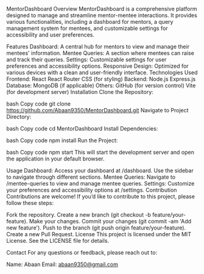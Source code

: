 MentorDashboard
Overview
MentorDashboard is a comprehensive platform designed to manage and streamline mentor-mentee interactions. It provides various functionalities, including a dashboard for mentors, a query management system for mentees, and customizable settings for accessibility and user preferences.

Features
Dashboard: A central hub for mentors to view and manage their mentees' information.
Mentee Queries: A section where mentees can raise and track their queries.
Settings: Customizable settings for user preferences and accessibility options.
Responsive Design: Optimized for various devices with a clean and user-friendly interface.
Technologies Used
Frontend:
React
React Router
CSS (for styling)
Backend:
Node.js
Express.js
Database:
MongoDB (if applicable)
Others:
GitHub (for version control)
Vite (for development server)
Installation
Clone the Repository:

bash
Copy code
git clone https://github.com/Abaan9350/MentorDashboard.git
Navigate to Project Directory:

bash
Copy code
cd MentorDashboard
Install Dependencies:

bash
Copy code
npm install
Run the Project:

bash
Copy code
npm start
This will start the development server and open the application in your default browser.

Usage
Dashboard: Access your dashboard at /dashboard. Use the sidebar to navigate through different sections.
Mentee Queries: Navigate to /mentee-queries to view and manage mentee queries.
Settings: Customize your preferences and accessibility options at /settings.
Contribution
Contributions are welcome! If you’d like to contribute to this project, please follow these steps:

Fork the repository.
Create a new branch (git checkout -b feature/your-feature).
Make your changes.
Commit your changes (git commit -am 'Add new feature').
Push to the branch (git push origin feature/your-feature).
Create a new Pull Request.
License
This project is licensed under the MIT License. See the LICENSE file for details.

Contact
For any questions or feedback, please reach out to:

Name: Abaan
Email: abaan9350@gmail.com